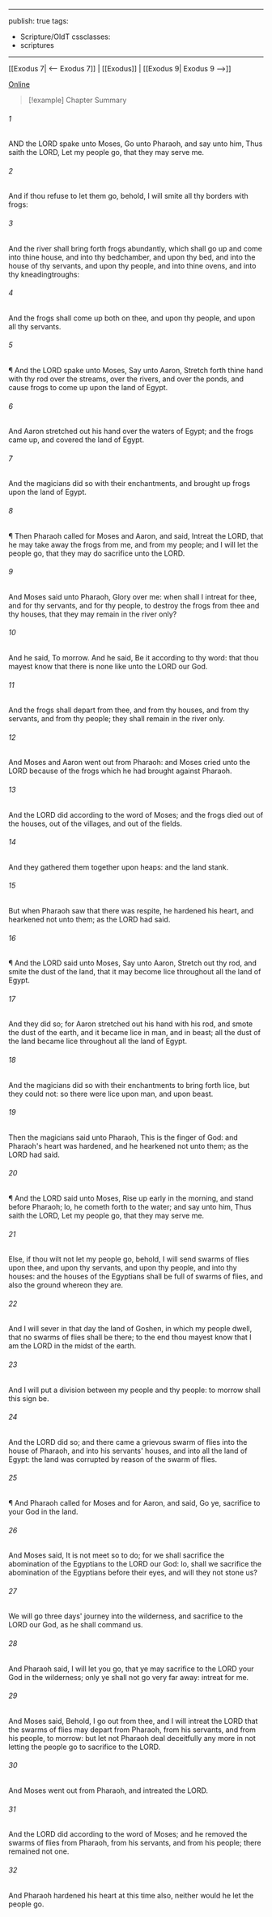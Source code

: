 

---
publish: true
tags:
  - Scripture/OldT
cssclasses:
  - scriptures
---
[[Exodus 7| <-- Exodus 7]] | [[Exodus]] | [[Exodus 9| Exodus 9 -->]]

[Online](https://churchofjesuschrist.org/study/scriptures/ot/ex/8?lang=eng)

>[!example] Chapter Summary
>
###### 1
AND the LORD spake unto Moses, Go unto Pharaoh, and say unto him, Thus saith the LORD, Let my people go, that they may serve me.
###### 2
And if thou refuse to let them go, behold, I will smite all thy borders with frogs:
###### 3
And the river shall bring forth frogs abundantly, which shall go up and come into thine house, and into thy bedchamber, and upon thy bed, and into the house of thy servants, and upon thy people, and into thine ovens, and into thy kneadingtroughs:
###### 4
And the frogs shall come up both on thee, and upon thy people, and upon all thy servants.
###### 5
¶ And the LORD spake unto Moses, Say unto Aaron, Stretch forth thine hand with thy rod over the streams, over the rivers, and over the ponds, and cause frogs to come up upon the land of Egypt.
###### 6
And Aaron stretched out his hand over the waters of Egypt; and the frogs came up, and covered the land of Egypt.
###### 7
And the magicians did so with their enchantments, and brought up frogs upon the land of Egypt.
###### 8
¶ Then Pharaoh called for Moses and Aaron, and said, Intreat the LORD, that he may take away the frogs from me, and from my people; and I will let the people go, that they may do sacrifice unto the LORD.
###### 9
And Moses said unto Pharaoh, Glory over me: when shall I intreat for thee, and for thy servants, and for thy people, to destroy the frogs from thee and thy houses, that they may remain in the river only?
###### 10
And he said, To morrow.  And he said, Be it according to thy word: that thou mayest know that there is none like unto the LORD our God.
###### 11
And the frogs shall depart from thee, and from thy houses, and from thy servants, and from thy people; they shall remain in the river only.
###### 12
And Moses and Aaron went out from Pharaoh: and Moses cried unto the LORD because of the frogs which he had brought against Pharaoh.
###### 13
And the LORD did according to the word of Moses; and the frogs died out of the houses, out of the villages, and out of the fields.
###### 14
And they gathered them together upon heaps: and the land stank.
###### 15
But when Pharaoh saw that there was respite, he hardened his heart, and hearkened not unto them; as the LORD had said.
###### 16
¶ And the LORD said unto Moses, Say unto Aaron, Stretch out thy rod, and smite the dust of the land, that it may become lice throughout all the land of Egypt.
###### 17
And they did so; for Aaron stretched out his hand with his rod, and smote the dust of the earth, and it became lice in man, and in beast; all the dust of the land became lice throughout all the land of Egypt.
###### 18
And the magicians did so with their enchantments to bring forth lice, but they could not: so there were lice upon man, and upon beast.
###### 19
Then the magicians said unto Pharaoh, This is the finger of God: and Pharaoh's heart was hardened, and he hearkened not unto them; as the LORD had said.
###### 20
¶ And the LORD said unto Moses, Rise up early in the morning, and stand before Pharaoh; lo, he cometh forth to the water; and say unto him, Thus saith the LORD, Let my people go, that they may serve me.
###### 21
Else, if thou wilt not let my people go, behold, I will send swarms of flies upon thee, and upon thy servants, and upon thy people, and into thy houses: and the houses of the Egyptians shall be full of swarms of flies, and also the ground whereon they are.
###### 22
And I will sever in that day the land of Goshen, in which my people dwell, that no swarms of flies shall be there; to the end thou mayest know that I am the LORD in the midst of the earth.
###### 23
And I will put a division between my people and thy people: to morrow shall this sign be.
###### 24
And the LORD did so; and there came a grievous swarm of flies into the house of Pharaoh, and into his servants' houses, and into all the land of Egypt: the land was corrupted by reason of the swarm of flies.
###### 25
¶ And Pharaoh called for Moses and for Aaron, and said, Go ye, sacrifice to your God in the land.
###### 26
And Moses said, It is not meet so to do; for we shall sacrifice the abomination of the Egyptians to the LORD our God: lo, shall we sacrifice the abomination of the Egyptians before their eyes, and will they not stone us?
###### 27
We will go three days' journey into the wilderness, and sacrifice to the LORD our God, as he shall command us.
###### 28
And Pharaoh said, I will let you go, that ye may sacrifice to the LORD your God in the wilderness; only ye shall not go very far away: intreat for me.
###### 29
And Moses said, Behold, I go out from thee, and I will intreat the LORD that the swarms of flies may depart from Pharaoh, from his servants, and from his people, to morrow: but let not Pharaoh deal deceitfully any more in not letting the people go to sacrifice to the LORD.
###### 30
And Moses went out from Pharaoh, and intreated the LORD.
###### 31
And the LORD did according to the word of Moses; and he removed the swarms of flies from Pharaoh, from his servants, and from his people; there remained not one.
###### 32
And Pharaoh hardened his heart at this time also, neither would he let the people go.



